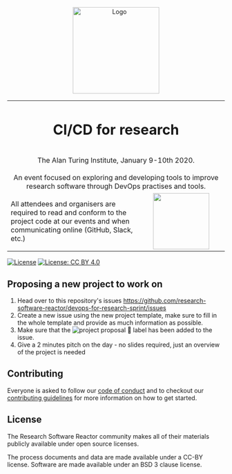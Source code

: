 <div align="center">
  <img alt="Logo" src="https://github.com/research-software-reactor/research-software-reactor.github.io/blob/master/images/logos/rounded.png?raw=true" width="200" alt="Reactor logo" />
</div>

<table width='100%' align="center">
    <tr>
        <td align='center' width='100%' colspan='2'>
            <h1> CI/CD for research </h1>
            <br />
            The Alan Turing Institute, January 9-10th 2020.
            <br />
            <br />
            An event focused on exploring and developing tools to improve research software through DevOps practises and tools.
        </td>
    </tr>
    <tr>
        <td width="60%">
            All attendees and organisers are required to read and conform to the project code at our events and when communicating online (GitHub, Slack, etc.)
        </td>
        <td align='center'>
            <a  target="_blank" href='https://research-software-reactor.github.io/coc'>
                <img src='https://img.shields.io/badge/📃-CODE%20OF%20CONDUCT-gray.svg?colorA=2D2A56&colorB=7158e2&style=flat' width='130' />
            </a>
        </td>
    </tr>        
</table>

 [![License](https://img.shields.io/badge/License-BSD%203--Clause-949AC2.svg?colorA=2D2A56&colorB=949AC2&style=flat)](https://opensource.org/licenses/BSD-3-Clause)
[![License: CC BY 4.0](https://img.shields.io/badge/License-CC%20BY%204.0-lightgrey.svg?colorA=2D2A56&colorB=54a0ff&style=flat)](https://creativecommons.org/licenses/by/4.0/)

## Proposing a new project to work on

1. Head over to this repository's issues <https://github.com/research-software-reactor/devops-for-research-sprint/issues>
2. Create a new issue using the new project template, make sure to fill in the whole template and provide as much information as possible.
3. Make sure that the ![project proposal 📃](https://img.shields.io/badge/-project%20proposal%20📃-cba1d2.svg) label has been added to the issue.
4. Give a 2 minutes pitch on the day - no slides required, just an overview of the project is needed

## Contributing

Everyone is asked to follow our [code of conduct](ttps://research-software-reactor.github.io/coc) and to checkout our [contributing guidelines](./CONTRIBUTING.md) for more information on how to get started.

## License 
The Research Software Reactor community makes all of their materials publicly available under open source licenses.

The process documents and data are made available under a CC-BY license.
Software are made available under an BSD 3 clause license.